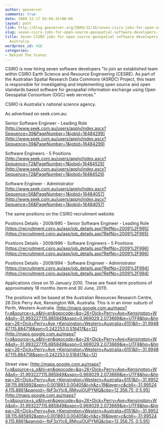 ```yaml
---
author: geoserver
comments: true
date: 2009-12-17 02:04:31+00:00
layout: post
link: http://blog.geoserver.org/2009/12/16/seven-csiro-jobs-for-open-source-geospatial-software-developers-in-perth-western-australia/
slug: seven-csiro-jobs-for-open-source-geospatial-software-developers-in-perth-western-australia
title: Seven CSIRO jobs for open source geospatial software developers in Perth, Western
  Australia
wordpress_id: 416
categories:
- Behind The Scenes
---
```


CSIRO is now hiring seven software developers "to join an established team within CSIRO Earth Science and Resource Engineering (CESRE).  As part of the Australian Spatial Research Data Commons (ASRDC) Project, this team is responsible for investigating and implementing open source and open standards based software for geospatial information exchange using Open Geospatial Consortium (OGC) web services."

CSIRO is Australia's national science agency.

As advertised on seek.com.au:

Senior Software Engineer - Leading Role
[http://www.seek.com.au/users/apply/index.ascx?Sequence=39&PageNumber=1&jobid=16484299](http://www.seek.com.au/users/apply/index.ascx?Sequence=39&PageNumber=1&jobid=16484299)

Software Engineers - 5 Positions
[http://www.seek.com.au/users/apply/index.ascx?Sequence=72&PageNumber=1&jobid=16484529](http://www.seek.com.au/users/apply/index.ascx?Sequence=72&PageNumber=1&jobid=16484529)

Software Engineer - Administrator
[http://www.seek.com.au/users/apply/index.ascx?Sequence=56&PageNumber=1&jobid=16484057](http://www.seek.com.au/users/apply/index.ascx?Sequence=56&PageNumber=1&jobid=16484057)

The same positions on the CSIRO recruitment website:

Positions Details - 2009/995 - Senior Software Engineer - Leading Role
[https://recruitment.csiro.au/asp/job_details.asp?RefNo=2009%2F995](https://recruitment.csiro.au/asp/job_details.asp?RefNo=2009%2F995)

Positions Details - 2009/996 - Software Engineers - 5 Positions
[https://recruitment.csiro.au/asp/job_details.asp?RefNo=2009%2F996](https://recruitment.csiro.au/asp/job_details.asp?RefNo=2009%2F996)

Positions Details - 2009/994 - Software Engineer - Administrator
[https://recruitment.csiro.au/asp/job_details.asp?RefNo=2009%2F994](https://recruitment.csiro.au/asp/job_details.asp?RefNo=2009%2F994)

Applications close on 10 January 2010. These are fixed-term positions of approximately 18 months (term end 30 June, 2011).

The positions will be based at the Australian Resources Research Centre, 26 Dick Perry Ave, Kensington WA, Australia. This is in an inner suburb of Perth, Western Australia.
[http://maps.google.com.au/maps?f=q&source=s_q&hl=en&geocode=&q=26+Dick+Perry+Ave+Kensington+WA&sll=-31.993227,115.885849&sspn=0.969029,2.073669&ie=UTF8&hq=&hnear=26+Dick+Perry+Ave,+Kensington+Western+Australia+6151&ll=-31.994847,115.884718&spn=0.242253,0.518417&z=12](http://maps.google.com.au/maps?f=q&source=s_q&hl=en&geocode=&q=26+Dick+Perry+Ave+Kensington+WA&sll=-31.993227,115.885849&sspn=0.969029,2.073669&ie=UTF8&hq=&hnear=26+Dick+Perry+Ave,+Kensington+Western+Australia+6151&ll=-31.994847,115.884718&spn=0.242253,0.518417&z=12)

Street view:
[http://maps.google.com.au/maps?f=q&source=s_q&hl=en&geocode=&q=26+Dick+Perry+Ave+Kensington+WA&sll=-31.993227,115.885849&sspn=0.969029,2.073669&ie=UTF8&hq=&hnear=26+Dick+Perry+Ave,+Kensington+Western+Australia+6151&ll=-31.995238,115.885892&spn=0.001893,0.00405&t=h&z=19&layer=c&cbll=-31.995244,115.8861&panoid=-fbF3xYlc6_RMyuiOUPYMQ&cbp=12,356.75,,0,5.95](http://maps.google.com.au/maps?f=q&source=s_q&hl=en&geocode=&q=26+Dick+Perry+Ave+Kensington+WA&sll=-31.993227,115.885849&sspn=0.969029,2.073669&ie=UTF8&hq=&hnear=26+Dick+Perry+Ave,+Kensington+Western+Australia+6151&ll=-31.995238,115.885892&spn=0.001893,0.00405&t=h&z=19&layer=c&cbll=-31.995244,115.8861&panoid=-fbF3xYlc6_RMyuiOUPYMQ&cbp=12,356.75,,0,5.95)
